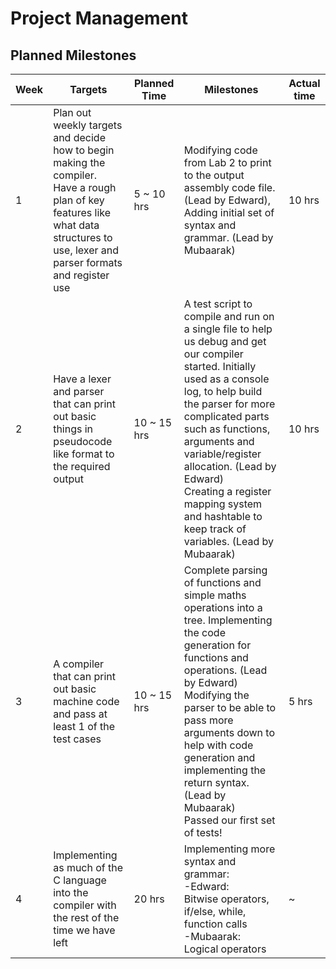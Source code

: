 Project Management
==================
Planned Milestones
-----------------------

Week| Targets | Planned Time | Milestones | Actual time
--- | --- | --- | --- | ---
1| Plan out weekly targets and decide how to begin making the compiler. <br>Have a rough plan of key features like what data structures to use, lexer and parser formats and register use | 5 ~ 10 hrs | Modifying code from Lab 2 to print to the output assembly code file. (Lead by Edward),<br> Adding initial set of syntax and grammar. (Lead by Mubaarak) | 10 hrs
2| Have a lexer and parser that can print out basic things in pseudocode like format to the required output| 10 ~ 15 hrs | A test script to compile and run on a single file to help us debug and get our compiler started. Initially used as a console log, to help build the parser for more complicated parts such as functions, arguments and variable/register allocation. (Lead by Edward)<br>Creating a register mapping system and hashtable to keep track of variables. (Lead by Mubaarak) | 10 hrs
3| A compiler that can print out basic machine code and pass at least 1 of the test cases | 10 ~ 15 hrs | Complete parsing of functions and simple maths operations into a tree. Implementing the code generation for functions and operations. (Lead by Edward)<br>Modifying the parser to be able to pass more arguments down to help with code generation and implementing the return syntax. (Lead by Mubaarak)<br>Passed our first set of tests! | 5 hrs
4| Implementing as much of the C language into the compiler with the rest of the time we have left | 20 hrs | Implementing more syntax and grammar:<br>-Edward:<br>Bitwise operators, if/else, while, function calls<br>-Mubaarak:<br>Logical operators | ~
